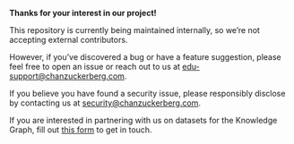 **Thanks for your interest in our project\!**

This repository is currently being maintained internally, so we’re not accepting external contributors.

However, if you’ve discovered a bug or have a feature suggestion, please feel free to open an issue or reach out to us at [edu-support@chanzuckerberg.com](mailto:edu-support@chanzuckerberg.com). 

If you believe you have found a security issue, please responsibly disclose by contacting us at [security@chanzuckerberg.com](mailto:security@chanzuckerberg.com).

If you are interested in partnering with us on datasets for the Knowledge Graph, fill out [this form](https://chanzuckerberg.com/education/ai/?utm_source=dev&utm_medium=github#ai-contact__form) to get in touch.